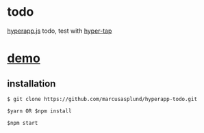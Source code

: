 # todo
[hyperapp.js](https://github.com/hyperapp/hyperapp) todo, test with [hyper-tap](https://github.com/rbiggs/hyper-tap)

# [demo](https://pap.as/hyperapp/todotouch/)

## installation

    $ git clone https://github.com/marcusasplund/hyperapp-todo.git

    $yarn OR $npm install

    $npm start